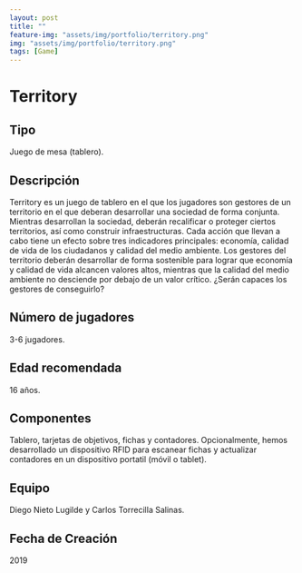 ```yaml
---
layout: post
title: ""
feature-img: "assets/img/portfolio/territory.png"
img: "assets/img/portfolio/territory.png"
tags: [Game]
---
```


<!-- ![image]({{ page.img | relative_url }}) -->

# Territory

## Tipo
Juego de mesa (tablero).

## Descripción

Territory es un juego de tablero en el que los jugadores son gestores de un territorio en el que deberan desarrollar una sociedad de forma conjunta. Mientras desarrollan la sociedad, deberán recalificar o proteger ciertos territorios, así como construir infraestructuras. Cada acción que llevan a cabo tiene un efecto sobre tres indicadores principales: economía, calidad de vida de los ciudadanos y calidad del medio ambiente. Los gestores del territorio deberán desarrollar de forma sostenible para lograr que economía y calidad de vida alcancen valores altos, mientras que la calidad del medio ambiente no desciende por debajo de un valor crítico. ¿Serán capaces los gestores de conseguirlo?

## Número de jugadores

3-6 jugadores.

## Edad recomendada

16 años.

## Componentes

Tablero, tarjetas de objetivos, fichas y contadores. Opcionalmente, hemos desarrollado un dispositivo RFID para escanear fichas y actualizar contadores en un dispositivo portatil (móvil o tablet). 

<!-- ## Vídeo Tutorial -->

## Equipo

Diego Nieto Lugilde y Carlos Torrecilla Salinas.

## Fecha de Creación

2019





